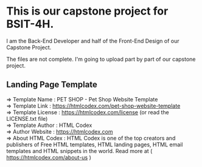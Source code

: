 # This is our capstone project for BSIT-4H. 

I am the Back-End Developer and half of the Front-End Design of our Capstone Project.

The files are not complete. I'm going to upload part by part of our capstone project.


## Landing Page Template

  =>  Template Name    : PET SHOP - Pet Shop Website Template <br>
  =>  Template Link    : https://htmlcodex.com/pet-shop-website-template<br>
  =>  Template License : https://htmlcodex.com/license (or read the LICENSE.txt file)<br>
  =>  Template Author  : HTML Codex<br>
  =>  Author Website   : https://htmlcodex.com<br>
  =>  About HTML Codex : HTML Codex is one of the top creators and publishers of Free HTML templates, HTML landing pages, HTML email templates and HTML snippets in the world. Read more at ( https://htmlcodex.com/about-us )
